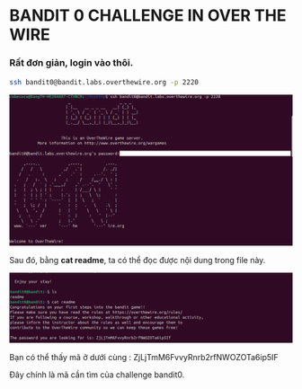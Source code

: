 # BANDIT 0 CHALLENGE IN OVER THE WIRE 

### Rất đơn giản, login vào thôi.

```bash
ssh bandit0@bandit.labs.overthewire.org -p 2220
```

![](image/bandit_0.png)

Sau đó, bằng **cat readme**, ta có thể đọc được nội dung trong file này.

![](image/bandit_1_pwd.png)

Bạn có thể thấy mã ở dưới cùng : ZjLjTmM6FvvyRnrb2rfNWOZOTa6ip5IF 

Đây chính là mã cần tìm của challenge bandit0.
